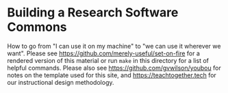 # Building a Research Software Commons

How to go from "I can use it on my machine" to "we can use it wherever we want".
Please see <https://github.com/merely-useful/set-on-fire> for a rendered version of this material
or run `make` in this directory for a list of helpful commands.
Please also see <https://github.com/gvwilson/youbou> for notes on the template used for this site,
and <https://teachtogether.tech> for our instructional design methodology.
